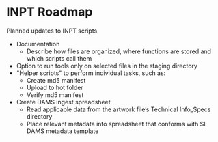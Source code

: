 # INPT Roadmap
Planned updates to INPT scripts

- Documentation
  - Describe how files are organized, where functions are stored and which scripts call them
- Option to run tools only on selected files in the staging directory
- "Helper scripts" to perform individual tasks, such as:
  - Create md5 manifest
  - Upload to hot folder
  - Verify md5 manifest
- Create DAMS ingest spreadsheet
  - Read applicable data from the artwork file’s Technical Info_Specs directory 
  - Place relevant metadata into spreadsheet that conforms with SI DAMS metadata template
